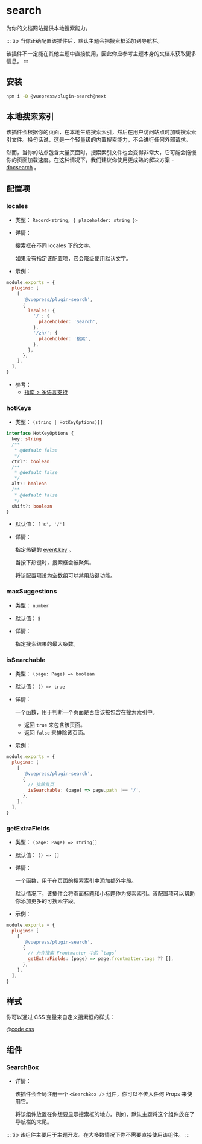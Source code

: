 # search

<NpmBadge package="@vuepress/plugin-search" />

为你的文档网站提供本地搜索能力。

::: tip
当你正确配置该插件后，默认主题会把搜索框添加到导航栏。

该插件不一定能在其他主题中直接使用，因此你应参考主题本身的文档来获取更多信息。
:::

## 安装

```bash
npm i -D @vuepress/plugin-search@next
```

## 本地搜索索引

该插件会根据你的页面，在本地生成搜索索引，然后在用户访问站点时加载搜索索引文件。换句话说，这是一个轻量级的内置搜索能力，不会进行任何外部请求。

然而，当你的站点包含大量页面时，搜索索引文件也会变得非常大，它可能会拖慢你的页面加载速度。在这种情况下，我们建议你使用更成熟的解决方案 - [docsearch](./docsearch.md) 。

## 配置项

### locales

- 类型： `Record<string, { placeholder: string }>`

- 详情：

  搜索框在不同 locales 下的文字。

  如果没有指定该配置项，它会降级使用默认文字。

- 示例：

```js
module.exports = {
  plugins: [
    [
      '@vuepress/plugin-search',
      {
        locales: {
          '/': {
            placeholder: 'Search',
          },
          '/zh/': {
            placeholder: '搜索',
          },
        },
      },
    ],
  ],
}
```

- 参考：
  - [指南 > 多语言支持](../../guide/i18n.md)

### hotKeys

- 类型： `(string | HotKeyOptions)[]`

```ts
interface HotKeyOptions {
  key: string
  /**
   * @default false
   */
  ctrl?: boolean
  /**
   * @default false
   */
  alt?: boolean
  /**
   * @default false
   */
  shift?: boolean
}
```

- 默认值： `['s', '/']`

- 详情：

  指定热键的 [event.key](http://keycode.info/) 。

  当按下热键时，搜索框会被聚焦。

  将该配置项设为空数组可以禁用热键功能。

### maxSuggestions

- 类型： `number`

- 默认值： `5`

- 详情：

  指定搜索结果的最大条数。

### isSearchable

- 类型： `(page: Page) => boolean`

- 默认值： `() => true`

- 详情：

  一个函数，用于判断一个页面是否应该被包含在搜索索引中。

  - 返回 `true` 来包含该页面。
  - 返回 `false` 来排除该页面。

- 示例：

```js
module.exports = {
  plugins: [
    [
      '@vuepress/plugin-search',
      {
        // 排除首页
        isSearchable: (page) => page.path !== '/',
      },
    ],
  ],
}
```

### getExtraFields

- 类型： `(page: Page) => string[]`

- 默认值： `() => []`

- 详情：

  一个函数，用于在页面的搜索索引中添加额外字段。

  默认情况下，该插件会将页面标题和小标题作为搜索索引。该配置项可以帮助你添加更多的可搜索字段。

- 示例：

```js
module.exports = {
  plugins: [
    [
      '@vuepress/plugin-search',
      {
        // 允许搜索 Frontmatter 中的 `tags`
        getExtraFields: (page) => page.frontmatter.tags ?? [],
      },
    ],
  ],
}
```

## 样式

你可以通过 CSS 变量来自定义搜索框的样式：

@[code css](@vuepress/plugin-search/src/client/styles/vars.css)

## 组件

### SearchBox

- 详情：

  该插件会全局注册一个 `<SearchBox />` 组件，你可以不传入任何 Props 来使用它。

  将该组件放置在你想要显示搜索框的地方。例如，默认主题将这个组件放在了导航栏的末尾。

::: tip
该组件主要用于主题开发。在大多数情况下你不需要直接使用该组件。
:::
